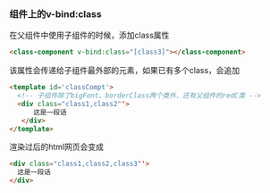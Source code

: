 ### 组件上的v-bind:class
在父组件中使用子组件的时候，添加class属性
``` html
<class-component v-bind:class="[class3]"></class-component>
```
该属性会传递给子组件最外部的元素，如果已有多个class，会追加
``` html
<template id='classCompt'>
  <!-- 子组件除了bigFont、borderClass两个类外，还有父组件的redC类 -->
  <div class="class1,class2"'>
      这是一段话
   </div>
</template>
```
渲染过后的html网页会变成
``` html
<div class="class1,class2,class3"'>
  这是一段话
</div>
```
